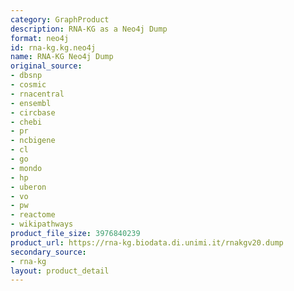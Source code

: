 ```yaml
---
category: GraphProduct
description: RNA-KG as a Neo4j Dump
format: neo4j
id: rna-kg.kg.neo4j
name: RNA-KG Neo4j Dump
original_source:
- dbsnp
- cosmic
- rnacentral
- ensembl
- circbase
- chebi
- pr
- ncbigene
- cl
- go
- mondo
- hp
- uberon
- vo
- pw
- reactome
- wikipathways
product_file_size: 3976840239
product_url: https://rna-kg.biodata.di.unimi.it/rnakgv20.dump
secondary_source:
- rna-kg
layout: product_detail
---
```

